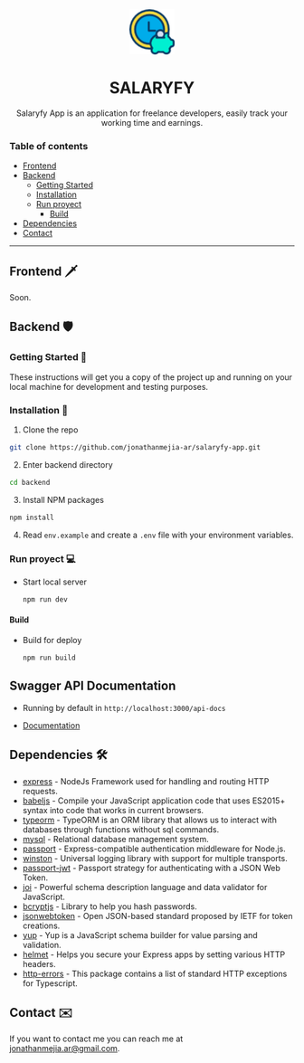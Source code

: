 <div align="center">
    <img src="logo.png" alt="Logo" width="80" height="80">
    <h1 align="center">SALARYFY</h1>
    <p>Salaryfy App is an application for freelance developers, easily track your working time and earnings.</p>
</div>

### Table of contents

- [Frontend](#frontend-%EF%B8%8F)
- [Backend](#backend-%EF%B8%8F)
  - [Getting Started](#getting-started-)
  - [Installation](#installation-)
  - [Run proyect](#run-proyect-)
    - [Build](#build)
- [Dependencies](#dependencies-%EF%B8%8F)
- [Contact](#contact-%EF%B8%8F)

---

## Frontend 🗡️

Soon.

## Backend 🛡️

### Getting Started 🚀

These instructions will get you a copy of the project up and running on your local machine for development and testing purposes.

### Installation 🔧

1. Clone the repo

```sh
git clone https://github.com/jonathanmejia-ar/salaryfy-app.git
```

2. Enter backend directory

```sh
cd backend
```

3. Install NPM packages

```sh
npm install
```

4. Read `env.example` and create a `.env` file with your environment variables.

### Run proyect 💻

- Start local server
  ```sh
  npm run dev
  ```

#### Build

- Build for deploy
  ```sh
  npm run build
  ```

## Swagger API Documentation

- Running by default in `http://localhost:3000/api-docs`

- [Documentation](backend/src/docs/swagger.md)

## Dependencies 🛠️

- [express](https://www.npmjs.com/package/express) - NodeJs Framework used for handling and routing HTTP requests.
- [babeljs](https://babeljs.io/docs/en/usage) - Compile your JavaScript application code that uses ES2015+ syntax into code that works in current browsers.
- [typeorm](https://www.npmjs.com/package/typeorm) - TypeORM is an ORM library that allows us to interact with databases through functions without sql commands.
- [mysql](https://www.npmjs.com/package/mysql) - Relational database management system.
- [passport](https://www.npmjs.com/package/passport) - Express-compatible authentication middleware for Node.js.
- [winston](https://www.npmjs.com/package/winston) - Universal logging library with support for multiple transports.
- [passport-jwt](https://www.npmjs.com/package/passport-jwt) - Passport strategy for authenticating with a JSON Web Token.
- [joi](https://www.npmjs.com/package/joi) - Powerful schema description language and data validator for JavaScript.
- [bcryptjs](https://www.npmjs.com/package/bcryptjs) - Library to help you hash passwords.
- [jsonwebtoken](https://www.npmjs.com/package/jsonwebtoken) - Open JSON-based standard proposed by IETF for token creations.
- [yup](https://www.npmjs.com/package/yup) - Yup is a JavaScript schema builder for value parsing and validation.
- [helmet](https://www.npmjs.com/package/helmet) - Helps you secure your Express apps by setting various HTTP headers.
- [http-errors](https://www.npmjs.com/package/@curveball/http-errors) - This package contains a list of standard HTTP exceptions for Typescript.

## Contact ✉️

If you want to contact me you can reach me at <jonathanmejia.ar@gmail.com>.
